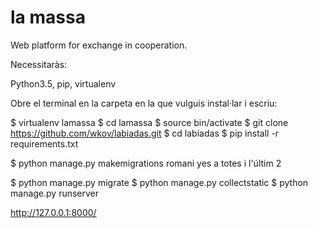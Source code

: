 # la massa

Web platform for exchange in cooperation.

Necessitaràs: 

Python3.5, pip, virtualenv

Obre el terminal en la carpeta en la que vulguis instal·lar i escriu:

$ virtualenv lamassa
$ cd lamassa
$ source bin/activate
$ git clone https://github.com/wkov/labiadas.git
$ cd labiadas
$ pip install -r requirements.txt

$ python manage.py makemigrations romani
yes a totes i l'últim 2

$ python manage.py migrate
$ python manage.py collectstatic
$ python manage.py runserver

http://127.0.0.1:8000/
